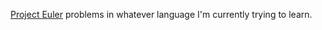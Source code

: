 [Project Euler](http://projecteuler.net/) problems in whatever language I'm currently trying to learn.
